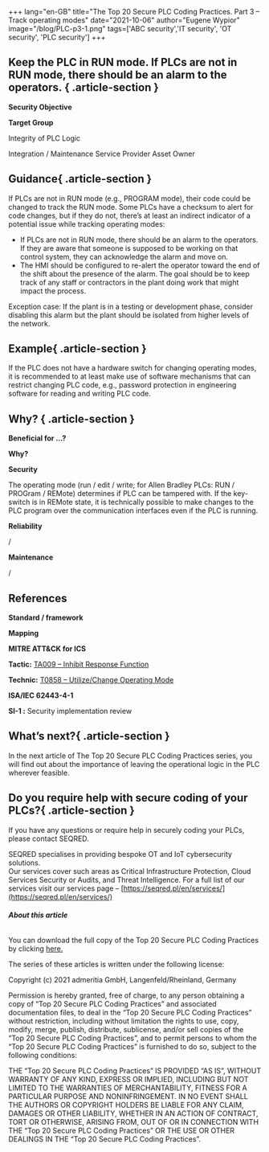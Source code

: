 +++
lang="en-GB"
title="The Top 20 Secure PLC Coding Practices. Part 3 – Track operating modes"
date="2021-10-06"
author="Eugene Wypior"
image="/blog/PLC-p3-1.png"
tags=['ABC security','IT security', 'OT security', 'PLC security']
+++

## **Keep the PLC in RUN mode. If PLCs are not in RUN mode, there should be an alarm to the operators.** { .article-section }

**Security Objective**

**Target Group**

Integrity of PLC Logic

Integration / Maintenance Service Provider Asset Owner 

## Guidance{ .article-section }

If PLCs are not in RUN mode (e.g., PROGRAM mode), their code could be changed to track the RUN mode. Some PLCs have a checksum to alert for code changes, but if they do not, there’s at least an indirect indicator of a potential issue while tracking operating modes: 

*   If PLCs are not in RUN mode, there should be an alarm to the operators. If they are aware that someone is supposed to be working on that control system, they can acknowledge the alarm and move on. 
*   The HMI should be configured to re-alert the operator toward the end of the shift about the presence of the alarm. The goal should be to keep track of any staff or contractors in the plant doing work that might impact the process. 

Exception case: If the plant is in a testing or development phase, consider disabling this alarm but the plant should be isolated from higher levels of the network. 

## Example{ .article-section }

If the PLC does not have a hardware switch for changing operating modes, it is recommended to at least make use of software mechanisms that can restrict changing PLC code, e.g., password protection in engineering software for reading and writing PLC code. 

## Why? { .article-section }

**Beneficial for …?**

**Why?**

**Security**

The operating mode (run / edit / write; for Allen Bradley PLCs: RUN / PROGram / REMote) determines if PLC can be tampered with. If the key-switch is in REMote state, it is technically possible to make changes to the PLC program over the communication interfaces even if the PLC is running. 

**Reliability** 

/

**Maintenance** 

/ 

## References

**Standard / framework**

**Mapping**

**MITRE ATT&CK for ICS** 

**Tactic:** [TA009 – Inhibit Response Function](https://collaborate.mitre.org/attackics/index.php/Inhibit_Response_Function) 

**Technic:** [T0858 – Utilize/Change Operating Mode](https://collaborate.mitre.org/attackics/index.php/Technique/T0858)

**ISA/IEC 62443-4-1** 

**SI-1 :** Security implementation review

## What’s next?{ .article-section }

In the next article of The Top 20 Secure PLC Coding Practices series, you will find out about the importance of leaving the operational logic in the PLC wherever feasible. 

## Do you require help with secure coding of your PLCs?{ .article-section }

If you have any questions or require help in securely coding your PLCs, please contact SEQRED.

SEQRED specialises in providing bespoke OT and IoT cybersecurity solutions.  
Our services cover such areas as Critical Infrastructure Protection, Cloud Services Security or Audits, and Threat Intelligence. For a full list of our services visit our services page – [https://seqred.pl/en/services/](https://seqred.pl/en/services/)

###### **About this article**

You can download the full copy of the Top 20 Secure PLC Coding Practices by clicking [here.](https://www.plc-security.com/index.html#download)  

The series of these articles is written under the following license:

Copyright (c) 2021 admeritia GmbH, Langenfeld/Rheinland, Germany

Permission is hereby granted, free of charge, to any person obtaining a copy of “Top 20 Secure PLC Coding Practices” and associated documentation files, to deal in the “Top 20 Secure PLC Coding Practices” without restriction, including without limitation the rights to use, copy, modify, merge, publish, distribute, sublicense, and/or sell copies of the “Top 20 Secure PLC Coding Practices”, and to permit persons to whom the “Top 20 Secure PLC Coding Practices” is furnished to do so, subject to the following conditions:

THE “Top 20 Secure PLC Coding Practices” IS PROVIDED “AS IS”, WITHOUT WARRANTY OF ANY KIND, EXPRESS OR IMPLIED, INCLUDING BUT NOT LIMITED TO THE WARRANTIES OF MERCHANTABILITY, FITNESS FOR A PARTICULAR PURPOSE AND NONINFRINGEMENT. IN NO EVENT SHALL THE AUTHORS OR COPYRIGHT HOLDERS BE LIABLE FOR ANY CLAIM, DAMAGES OR OTHER LIABILITY, WHETHER IN AN ACTION OF CONTRACT, TORT OR OTHERWISE, ARISING FROM, OUT OF OR IN CONNECTION WITH THE “Top 20 Secure PLC Coding Practices” OR THE USE OR OTHER DEALINGS IN THE “Top 20 Secure PLC Coding Practices”.
